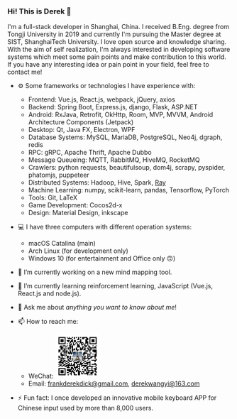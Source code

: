 ### Hi! This is Derek 👋

I'm a full-stack developer in Shanghai, China. I received B.Eng. degree from Tongji University in 2019 and currently I'm pursuing the Master degree at SIST, ShanghaiTech University. I love open source and knowledge sharing. With the aim of self realization, I'm always interested in developing software systems which meet some pain points and make contribution to this world. If you have any interesting idea or pain point in your field, feel free to contact me!

- ⚙ Some frameworks or technologies I have experience with:

  - Frontend: Vue.js, React.js, webpack, jQuery, axios
  - Backend: Spring Boot, Express.js, django, Flask, ASP.NET
  - Android: RxJava, Retrofit, OkHttp, Room, MVP, MVVM, Android Architecture Components (Jetpack)
  - Desktop: Qt, Java FX, Electron, WPF
  - Database Systems: MySQL, MariaDB, PostgreSQL, Neo4j, dgraph, redis
  - RPC: gRPC, Apache Thrift, Apache Dubbo
  - Message Queueing: MQTT, RabbitMQ, HiveMQ, RocketMQ
  - Crawlers: python requests, beautifulsoup, dom4j, scrapy, pyspider, phatomjs, puppeteer
  - Distributed Systems: Hadoop, Hive, Spark, [Ray](https://github.com/ray-project/ray)
  - Machine Learning: numpy, scikit-learn, pandas, Tensorflow, PyTorch
  - Tools: Git, LaTeX
  - Game Development: Cocos2d-x
  - Design: Material Design, inkscape

- 💻 I have three computers with different operation systems:
  - macOS Catalina (main)
  - Arch Linux (for development only)
  - Windows 10 (for entertainment and Office only :upside_down_face:)

- 🔭 I’m currently working on a new mind mapping tool.
- 🌱 I’m currently learning reinforcement learning, JavaScript (Vue.js, React.js and node.js).
- 💬 Ask me about _anything you want to know about me_!
- 📫 How to reach me:
  - WeChat: <img src="./wechat.jpg" width="100" alt="WeChat QR code" />
  - Email: frankderekdick@gmail.com, derekwangyi@163.com
- ⚡ Fun fact: I once developed an innovative mobile keyboard APP for Chinese input used by more than 8,000 users.
